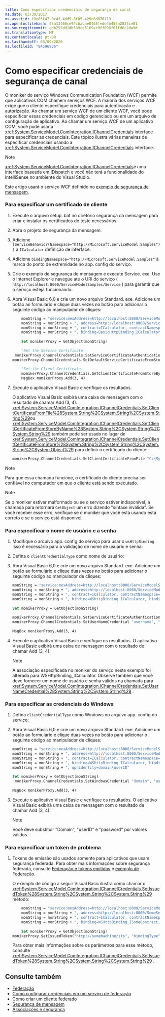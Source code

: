 ```yaml
---
title: Como especificar credenciais de segurança de canal
ms.date: 03/30/2017
ms.assetid: f8e03f47-9c4f-4dd5-8f85-429e6d876119
ms.openlocfilehash: 45a13460ce94cbacae0465fede4b455a2833ce81
ms.sourcegitcommit: cdb295dd1db589ce5169ac9ff096f01fd0c2da9d
ms.translationtype: MT
ms.contentlocale: pt-BR
ms.lasthandoff: 06/09/2020
ms.locfileid: "84596936"
---
```

# <a name="how-to-specify-channel-security-credentials"></a>Como especificar credenciais de segurança de canal
O moniker do serviço Windows Communication Foundation (WCF) permite que aplicativos COM chamem serviços WCF. A maioria dos serviços WCF exige que o cliente especifique credenciais para autenticação e autorização. Ao chamar um serviço WCF de um cliente WCF, você pode especificar essas credenciais em código gerenciado ou em um arquivo de configuração de aplicativo. Ao chamar um serviço WCF de um aplicativo COM, você pode usar a <xref:System.ServiceModel.ComIntegration.IChannelCredentials> interface para especificar as credenciais. Este tópico ilustra várias maneiras de especificar credenciais usando a <xref:System.ServiceModel.ComIntegration.IChannelCredentials> interface.  
  
> [!NOTE]
> <xref:System.ServiceModel.ComIntegration.IChannelCredentials>é uma interface baseada em IDispatch e você não terá a funcionalidade do IntelliSense no ambiente do Visual Studio.  
  
 Este artigo usará o serviço WCF definido no [exemplo de segurança de mensagem](../samples/message-security-sample.md).  
  
### <a name="to-specify-a-client-certificate"></a>Para especificar um certificado de cliente  
  
1. Execute o arquivo setup. bat no diretório segurança da mensagem para criar e instalar os certificados de teste necessários.  
  
2. Abra o projeto de segurança da mensagem.  
  
3. Adicione `[ServiceBehavior(Namespace="http://Microsoft.ServiceModel.Samples")]` à `ICalculator` definição de interface.  
  
4. Adicione `bindingNamespace="http://Microsoft.ServiceModel.Samples"` à marca do ponto de extremidade no app. config do serviço.  
  
5. Crie o exemplo de segurança de mensagem e execute Service. exe. Use o Internet Explorer e navegue até o URI do serviço ( `http://localhost:8000/ServiceModelSamples/Service` ) para garantir que o serviço esteja funcionando.  
  
6. Abra Visual Basic 6,0 e crie um novo arquivo Standard. exe. Adicione um botão ao formulário e clique duas vezes no botão para adicionar o seguinte código ao manipulador de cliques:  
  
    ```vb  
        monString = "service:mexAddress=http://localhost:8000/ServiceModelSamples/Service?wsdl"  
        monString = monString + ", address=http://localhost:8000/ServiceModelSamples/Service"  
        monString = monString + ", contract=ICalculator, contractNamespace=http://Microsoft.ServiceModel.Samples"  
        monString = monString + ", binding=BasicHttpBinding_ICalculator, bindingNamespace=http://Microsoft.ServiceModel.Samples"  
  
        Set monikerProxy = GetObject(monString)  
  
        'Set the Service Certificate.  
     monikerProxy.ChannelCredentials.SetServiceCertificateAuthentication "CurrentUser", "NoCheck", "PeerOrChainTrust"  
    monikerProxy.ChannelCredentials.SetDefaultServiceCertificateFromStore "CurrentUser", "TrustedPeople", "FindBySubjectName", "localhost"  
  
        'Set the Client Certificate.  
        monikerProxy.ChannelCredentials.SetClientCertificateFromStoreByName "CN=client.com", "CurrentUser", "My"  
        MsgBox monikerProxy.Add(3, 4)  
    ```  
  
7. Execute o aplicativo Visual Basic e verifique os resultados.  
  
     O aplicativo Visual Basic exibirá uma caixa de mensagem com o resultado de chamar Add (3, 4). <xref:System.ServiceModel.ComIntegration.IChannelCredentials.SetClientCertificateFromFile%28System.String%2CSystem.String%2CSystem.String%29>ou <xref:System.ServiceModel.ComIntegration.IChannelCredentials.SetClientCertificateFromStoreByName%28System.String%2CSystem.String%2CSystem.String%29> também pode ser usado no lugar de <xref:System.ServiceModel.ComIntegration.IChannelCredentials.SetClientCertificateFromStore%28System.String%2CSystem.String%2CSystem.String%2CSystem.Object%29> para definir o certificado do cliente:  
  
    ```vb  
    monikerProxy.ChannelCredentials.SetClientCertificateFromFile "C:\MyClientCert.pfx", "password", "DefaultKeySet"  
    ```  
  
> [!NOTE]
> Para que essa chamada funcione, o certificado do cliente precisa ser confiável no computador em que o cliente está sendo executado.  
  
> [!NOTE]
> Se o moniker estiver malformado ou se o serviço estiver indisponível, a chamada para retornará `GetObject` um erro dizendo "sintaxe inválida". Se você receber esse erro, verifique se o moniker que você está usando está correto e se o serviço está disponível.  
  
### <a name="to-specify-user-name-and-password"></a>Para especificar o nome de usuário e a senha  
  
1. Modifique o arquivo app. config do serviço para usar o `wsHttpBinding` . Isso é necessário para a validação de nome de usuário e senha:  

2. Defina o `clientCredentialType` como nome de usuário:  

3. Abra Visual Basic 6,0 e crie um novo arquivo Standard. exe. Adicione um botão ao formulário e clique duas vezes no botão para adicionar o seguinte código ao manipulador de cliques:  
  
    ```vb
    monString = "service:mexAddress=http://localhost:8000/ServiceModelSamples/Service?wsdl"  
    monString = monString + ", address=http://localhost:8000/ServiceModelSamples/Service"  
    monString = monString + ", contract=ICalculator, contractNamespace=http://Microsoft.ServiceModel.Samples"  
    monString = monString + ", binding=WSHttpBinding_ICalculator, bindingNamespace=http://Microsoft.ServiceModel.Samples"  
  
    Set monikerProxy = GetObject(monString)  
  
    monikerProxy.ChannelCredentials.SetServiceCertificateAuthentication "CurrentUser", "NoCheck", "PeerOrChainTrust"  
    monikerProxy.ChannelCredentials.SetUserNameCredential "username", "password"  
  
    MsgBox monikerProxy.Add(3, 4)  
    ```  
  
4. Execute o aplicativo Visual Basic e verifique os resultados. O aplicativo Visual Basic exibirá uma caixa de mensagem com o resultado de chamar Add (3, 4).  
  
    > [!NOTE]
    > A associação especificada no moniker do serviço neste exemplo foi alterada para WSHttpBinding_ICalculator. Observe também que você deve fornecer um nome de usuário e senha válidos na chamada para <xref:System.ServiceModel.ComIntegration.IChannelCredentials.SetUserNameCredential%28System.String%2CSystem.String%29> .  
  
### <a name="to-specify-windows-credentials"></a>Para especificar as credenciais do Windows  
  
1. Defina `clientCredentialType` como Windows no arquivo app. config do serviço:  

2. Abra Visual Basic 6,0 e crie um novo arquivo Standard. exe. Adicione um botão ao formulário e clique duas vezes no botão para adicionar o seguinte código ao manipulador de cliques:  
  
    ```vb
    monString = "service:mexAddress=http://localhost:8000/ServiceModelSamples/Service?wsdl"  
    monString = monString + ", address=http://localhost:8000/ServiceModelSamples/Service"  
    monString = monString + ", contract=ICalculator, contractNamespace=http://Microsoft.ServiceModel.Samples"  
    monString = monString + ", binding=WSHttpBinding_ICalculator, bindingNamespace=http://Microsoft.ServiceModel.Samples"  
    monString = monString + ", upnidentity=domain\userID"  
  
    Set monikerProxy = GetObject(monString)  
     monikerProxy.ChannelCredentials.SetWindowsCredential "domain", "userID", "password", 1, True  
  
    MsgBox monikerProxy.Add(3, 4)  
    ```  
  
3. Execute o aplicativo Visual Basic e verifique os resultados. O aplicativo Visual Basic exibirá uma caixa de mensagem com o resultado de chamar Add (3, 4).  
  
    > [!NOTE]
    > Você deve substituir "Domain", "userID" e "password" por valores válidos.  
  
### <a name="to-specify-an-issue-token"></a>Para especificar um token de problema  
  
1. Tokens de emissão são usados somente para aplicativos que usam segurança federada. Para obter mais informações sobre segurança federada, consulte [Federação e tokens emitidos](federation-and-issued-tokens.md) e [exemplo de Federação](../samples/federation-sample.md).  
  
     O exemplo de código a seguir Visual Basic ilustra como chamar o <xref:System.ServiceModel.ComIntegration.IChannelCredentials.SetIssuedToken%28System.String%2CSystem.String%2CSystem.String%29> método:  
  
    ```vb
        monString = "service:mexAddress=http://localhost:8000/ServiceModelSamples/Service?wsdl"  
        monString = monString + ", address=http://localhost:8000/SomeService/Service"  
        monString = monString + ", contract=ICalculator, contractNamespace=http://SomeService.Samples"  
        monString = monString + ", binding=WSHttpBinding_ISomeContract, bindingNamespace=http://SomeService.Samples"  
  
        Set monikerProxy = GetObject(monString)  
    monikerProxy.SetIssuedToken("http://somemachine/sts", "bindingType", "binding")  
    ```  
  
     Para obter mais informações sobre os parâmetros para esse método, consulte <xref:System.ServiceModel.ComIntegration.IChannelCredentials.SetIssuedToken%28System.String%2CSystem.String%2CSystem.String%29> .  
  
## <a name="see-also"></a>Consulte também

- [Federação](federation.md)
- [Como configurar credenciais em um serviço de federação](how-to-configure-credentials-on-a-federation-service.md)
- [Como criar um cliente federado](how-to-create-a-federated-client.md)
- [Segurança de mensagem](message-security-in-wcf.md)
- [Associações e segurança](bindings-and-security.md)
